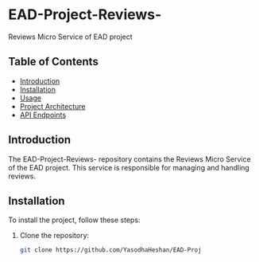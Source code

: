 # EAD-Project-Reviews-
Reviews Micro Service of EAD project

## Table of Contents
- [Introduction](#introduction)
- [Installation](#installation)
- [Usage](#usage)
- [Project Architecture](#project-architecture)
- [API Endpoints](#api-endpoints)

## Introduction
The EAD-Project-Reviews- repository contains the Reviews Micro Service of the EAD project. This service is responsible for managing and handling reviews.

## Installation
To install the project, follow these steps:

1. Clone the repository:
   ```bash
   git clone https://github.com/YasodhaHeshan/EAD-Proj
